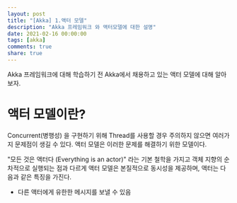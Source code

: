 ```yaml
---
layout: post
title: "[Akka] 1.액터 모델"
description: "Akka 프레임워크 와 액터모델에 대한 설명"
date: 2021-02-16 00:00:00
tags: [akka]
comments: true
share: true
---
```


Akka 프레임워크에 대해 학습하기 전 Akka에서 채용하고 있는 액터 모델에 대해 알아보자.



# 액터 모델이란?

Concurrent(병행성) 을 구현하기 위해 Thread를 사용할 경우 주의하지 않으면 여러가지 문제점이 생길 수 있다. 액터 모델은 이러한 문제를 해결하기 위한 모델이다.

"모든 것은 액터다 (Everything is an actor)"   라는 기본 철학을 가지고 객체 지향의 순차적으로 실행되는 점과 다르게 액터 모델은 본질적으로 동시성을 제공하며,  액터는 다음과 같은 특징을 가진다.

- 다른 액터에게 유한한 메시지를 보낼 수 있음